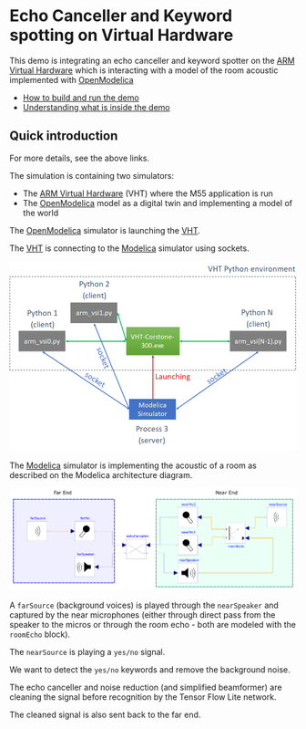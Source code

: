 # Echo Canceller and Keyword spotting on Virtual Hardware

This demo is integrating an echo canceller and keyword spotter on the [ARM Virtual Hardware](https://arm-software.github.io/VHT/main/overview/html/index.html) which is interacting with a model of the room acoustic implemented with [OpenModelica](https://www.openmodelica.org/)

- [How to build and run the demo](Documentation/BUILDANDRUN.md)
- [Understanding what is inside the demo](Documentation/DEMO.md)

## Quick introduction

For more details, see the above links.

The simulation is containing two simulators:

- The [ARM Virtual Hardware](https://arm-software.github.io/VHT/main/overview/html/index.html) (VHT) where the M55 application is run
- The [OpenModelica](https://www.openmodelica.org/) model as a digital twin and implementing a model of the world

The [OpenModelica](https://www.openmodelica.org/) simulator is launching the [VHT](https://arm-software.github.io/VHT/main/overview/html/index.html).

The [VHT](https://arm-software.github.io/VHT/main/overview/html/index.html) is connecting to the [Modelica](https://www.openmodelica.org/) simulator using sockets.

![architecture](EchoCanceller/Documentation/architecture.png)

The [Modelica](https://www.openmodelica.org/) simulator is implementing the acoustic of a room as described on the Modelica architecture diagram.

![vhtechocanceller](EchoCanceller/Documentation/vhtechocanceller.png)

A `farSource` (background voices) is played through the `nearSpeaker` and captured by the near microphones (either through direct pass from the speaker to the micros or through the room echo - both are modeled with the `roomEcho` block).

The `nearSource` is playing a `yes/no` signal.

We want to detect the `yes/no` keywords and remove the background noise.

The echo canceller and noise reduction (and simplified beamformer) are cleaning the signal before recognition by the Tensor Flow Lite network.

The cleaned signal is also sent back to the far end.
